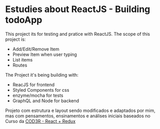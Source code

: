 # Estudies about ReactJS - Building todoApp

This project its for testing and pratice with ReactJS.
The scope of this project is:
  * Add/Edit/Remove Item
  * Preview Item when user typing
  * List items
  * Routes
  
 The Project it's being building with:
  * ReacJS for frontend
  * Styled Components for css
  * enzyme/mocha for tests
  * GraphQL and Node for backend

Projeto com estrutura e layout sendo modificados e adaptados por mim, mas com pensamentos, ensinamentos e análises iniciais baseados no Curso da [COD3R - React + Redux](https://www.cod3r.com.br/portal/courses/curso-de-react-+-redux:-fundamentos-e-duas-apps-do-absoluto-zero-18)
